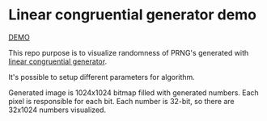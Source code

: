 # Linear congruential generator demo

[DEMO](https://krzysztof-grzybek.github.io/linear-congruential-generator-demo/)

This repo purpose is to visualize randomness of PRNG's generated with [linear congruential generator](https://en.wikipedia.org/wiki/Linear_congruential_generator).

It's possible to setup different parameters for algorithm.

Generated image is 1024x1024 bitmap filled with generated numbers. Each pixel is responsible for each bit.
Each number is 32-bit, so there are 32x1024 numbers visualized.
